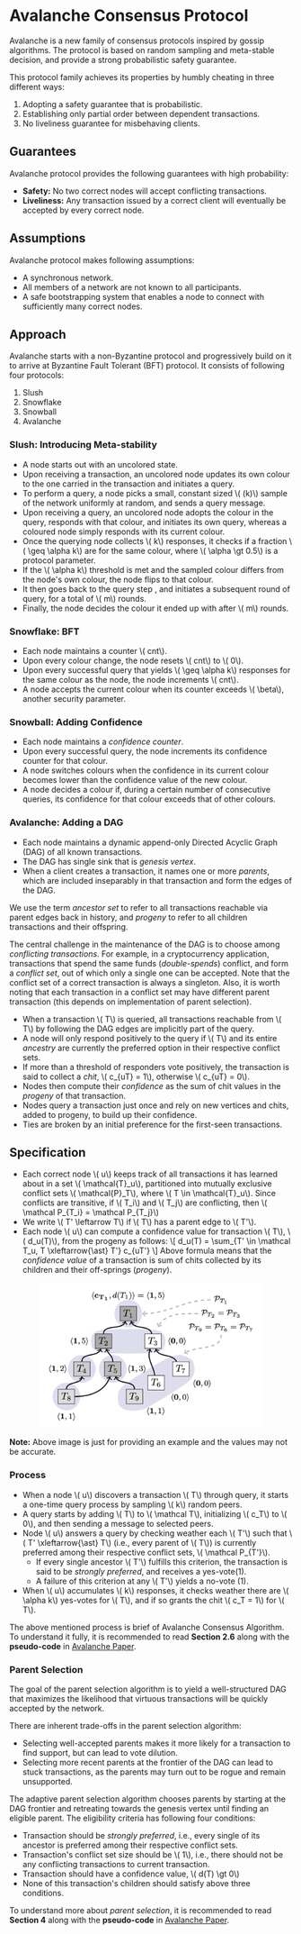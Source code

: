 # Avalanche Consensus Protocol

Avalanche is a new family of consensus protocols inspired by gossip algorithms. The protocol is based 
on random sampling and meta-stable decision, and provide a strong probabilistic safety guarantee.

This protocol family achieves its properties by humbly cheating in three different ways:

1. Adopting a safety guarantee that is probabilistic.
1. Establishing only partial order between dependent transactions.
1. No liveliness guarantee for misbehaving clients.

## Guarantees

Avalanche protocol provides the following guarantees with high probability:

- **Safety:** No two correct nodes will accept conflicting transactions.
- **Liveliness:** Any transaction issued by a correct client will eventually be accepted by every correct
node.

## Assumptions

Avalanche protocol makes following assumptions:

- A synchronous network.
- All members of a network are not known to all participants.
- A safe bootstrapping system that enables a node to connect with sufficiently many correct nodes.

## Approach

Avalanche starts with a non-Byzantine protocol and progressively build on it to arrive at Byzantine Fault 
Tolerant (BFT) protocol. It consists of following four protocols:

1. Slush
1. Snowflake
1. Snowball
1. Avalanche

### Slush: Introducing Meta-stability

- A node starts out with an uncolored state.
- Upon receiving a transaction, an uncolored node updates its own colour to the one carried in the 
transaction and initiates a query.
- To perform a query, a node picks a small, constant sized \\( (k)\\) sample of the network uniformly
at random, and sends a query message.
- Upon receiving a query, an uncolored node adopts the colour in the query, responds with that colour,
and initiates its own query, whereas a coloured node simply responds with its current colour.
- Once the querying node collects \\( k\\) responses, it checks if a fraction \\( \geq \alpha k\\) are
for the same colour, where \\( \alpha \gt 0.5\\) is a protocol parameter.
- If the \\( \alpha k\\) threshold is met and the sampled colour differs from the node's own colour, the
node flips to that colour.
- It then goes back to the query step , and initiates a subsequent round of query, for a total of 
\\( m\\) rounds.
- Finally, the node decides the colour it ended up with after \\( m\\) rounds.

### Snowflake: BFT

- Each node maintains a counter \\( cnt\\).
- Upon every colour change, the node resets \\( cnt\\) to \\( 0\\).
- Upon every successful query that yields \\( \geq \alpha k\\) responses for the same colour as the node,
the node increments \\( cnt\\).
- A node accepts the current colour when its counter exceeds \\( \beta\\), another security parameter.

### Snowball: Adding Confidence

- Each node maintains a _confidence counter_.
- Upon every successful query, the node increments its confidence counter for that colour.
- A node switches colours when the confidence in its current colour becomes lower than the confidence
value of the new colour.
- A node decides a colour if, during a certain number of consecutive queries, its confidence for that
colour exceeds that of other colours.

### Avalanche: Adding a DAG

- Each node maintains a dynamic append-only Directed Acyclic Graph (DAG) of all known transactions.
- The DAG has single sink that is _genesis vertex_.
- When a client creates a transaction, it names one or more _parents_, which are included inseparably
in that transaction and form the edges of the DAG.

We use the term _ancestor set_ to refer to all transactions reachable via parent edges back in history, 
and _progeny_ to refer to all children transactions and their offspring.

The central challenge in the maintenance of the DAG is to choose among _conflicting transactions_. For 
example, in a cryptocurrency application, transactions that spend the same funds (_double-spends_) 
conflict, and form a _conflict set_, out of which only a single one can be accepted. Note that the conflict 
set of a correct transaction is always a singleton. Also, it is worth noting that each transaction in a
conflict set may have different parent transaction (this depends on implementation of parent selection).

- When a transaction \\( T\\) is queried, all transactions reachable from \\( T\\) by following the DAG
edges are implicitly part of the query.
- A node will only respond positively to the query if \\( T\\) and its entire _ancestry_ are currently the
preferred option in their respective conflict sets.
- If more than a threshold of responders vote positively, the transaction is said to collect a _chit_, 
\\( c_{uT} = 1\\), otherwise \\( c_{uT} = 0\\).
- Nodes then compute their _confidence_ as the sum of chit values in the _progeny_ of that transaction.
- Nodes query a transaction just once and rely on new vertices and chits, added to progeny, to build up
their confidence.
- Ties are broken by an initial preference for the first-seen transactions.

## Specification

- Each correct node \\( u\\) keeps track of all transactions it has learned about in a set \\( \mathcal{T}_u\\),
partitioned into mutually exclusive conflict sets \\( \mathcal{P}_T\\), where \\( T \in \mathcal{T}_u\\).
Since conflicts are transitive, if \\( T_i\\) and \\( T_j\\) are conflicting, then 
\\( \mathcal P\_{T_i} = \mathcal P\_{T_j}\\)
- We write \\( T' \leftarrow T\\) if \\( T\\) has a parent edge to \\( T'\\).
- Each node \\( u\\) can compute a confidence value for transaction \\( T\\), \\( d_u(T)\\), from the
progeny as follows:
\\[ d_u(T) = \sum_{T' \in \mathcal T_u, T \xleftarrow{\ast} T'} c\_{uT'} \\]
Above formula means that the _confidence value_ of a transaction is sum of chits collected 
by its children and their off-springs (_progeny_).
<style scoped>
    .chit_confidence {
        padding-left:20%; 
        padding-right:20%;
    }

    @media (max-width: 1100px) {
        .chit_confidence {
            padding-left:10%; 
            padding-right:10%;
        }
    }
</style>
<div class = "chit_confidence">
    <img src="./images/chit_confidence.png" />
</div>

**Note:** Above image is just for providing an example and the values may not be accurate.

### Process

- When a node \\( u\\) discovers a transaction \\( T\\) through query, it starts a one-time query process by
sampling \\( k\\) random peers.
- A query starts by adding \\( T\\) to \\( \mathcal T\\), initializing \\( c_T\\) to \\( 0\\), and then sending
a message to selected peers.
- Node \\( u\\) answers a query by checking weather each \\( T'\\) such that \\( T' \xleftarrow{\ast} T\\) (i.e., 
every parent of \\( T\\)) is currently preferred among their respective conflict sets, \\( \mathcal P_{T'}\\).
  - If every single ancestor \\( T'\\) fulfills this criterion, the transaction is said to be _strongly preferred_,
  and receives a yes-vote(1).
  - A failure of this criterion at any \\( T'\\) yields a no-vote (1).
- When \\( u\\) accumulates \\( k\\) responses, it checks weather there are \\( \alpha k\\) yes-votes for \\( T\\),
and if so grants the chit \\( c_T = 1\\) for \\( T\\).

The above mentioned process is brief of Avalanche Consensus Algorithm. To understand it fully, it is recommended to
read **Section 2.6** along with the **pseudo-code** in [Avalanche Paper].

### Parent Selection

The goal of the parent selection algorithm is to yield a well-structured DAG that maximizes the likelihood that 
virtuous transactions will be quickly accepted by the network.

There are inherent trade-offs in the parent selection algorithm:
- Selecting well-accepted parents makes it more likely for a transaction to find support, but can lead to vote 
dilution.
- Selecting more recent parents at the frontier of the DAG can lead to stuck transactions, as the parents may turn 
out to be rogue and remain unsupported.

The adaptive parent selection algorithm chooses parents by starting at the DAG frontier and retreating towards
the genesis vertex until finding an eligible parent. The eligibility criteria has following four conditions:

- Transaction should be _strongly preferred_, i.e., every single of its ancestor is preferred among their
respective conflict sets.
- Transaction's conflict set size should be \\( 1\\), i.e., there should not be any conflicting transactions to
current transaction.
- Transaction should have a confidence value, \\( d(T) \gt 0\\)
- None of this transaction's children should satisfy above three conditions.

To understand more about _parent selection_, it is recommended to read **Section 4** along with the **pseudo-code** in 
[Avalanche Paper].

[Avalanche Paper]: https://ipfs.io/ipfs/QmUy4jh5mGNZvLkjies1RWM4YuvJh5o2FYopNPVYwrRVGV
